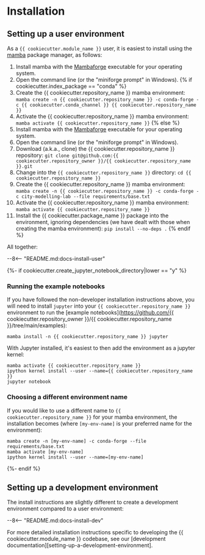 
# Installation

## Setting up a user environment

As a `{{ cookiecutter.module_name }}` user, it is easiest to install using the [mamba](https://mamba.readthedocs.io/en/latest/index.html) package manager, as follows:

1. Install mamba with the [Mambaforge](https://github.com/conda-forge/miniforge#mambaforge) executable for your operating system.
2. Open the command line (or the "miniforge prompt" in Windows).
{% if cookiecutter.index_package == "conda" %}
3. Create the {{ cookiecutter.repository_name }} mamba environment: `mamba create -n {{ cookiecutter.repository_name }} -c conda-forge -c {{ cookiecutter.conda_channel }} {{ cookiecutter.repository_name }}`
4. Activate the {{ cookiecutter.repository_name }} mamba environment: `mamba activate {{ cookiecutter.repository_name }}`
{% else %}
1. Install mamba with the [Mambaforge](https://github.com/conda-forge/miniforge#mambaforge) executable for your operating system.
2. Open the command line (or the "miniforge prompt" in Windows).
3. Download (a.k.a., clone) the {{ cookiecutter.repository_name }} repository: `git clone git@github.com:{{ cookiecutter.repository_owner }}/{{ cookiecutter.repository_name }}.git`
4. Change into the `{{ cookiecutter.repository_name }}` directory: `cd {{ cookiecutter.repository_name }}`
5. Create the {{ cookiecutter.repository_name }} mamba environment: `mamba create -n {{ cookiecutter.repository_name }} -c conda-forge -c city-modelling-lab --file requirements/base.txt`
6. Activate the {{ cookiecutter.repository_name }} mamba environment: `mamba activate {{ cookiecutter.repository_name }}`
7. Install the {{ cookiecutter.package_name }} package into the environment, ignoring dependencies (we have dealt with those when creating the mamba environment): `pip install --no-deps .`
{% endif %}

All together:

--8<-- "README.md:docs-install-user"

{%- if cookiecutter.create_jupyter_notebook_directory|lower == "y" %}
### Running the example notebooks
If you have followed the non-developer installation instructions above, you will need to install `jupyter` into your `{{ cookiecutter.repository_name }}` environment to run the [example notebooks](https://github.com/{{ cookiecutter.repository_owner }}/{{ cookiecutter.repository_name }}/tree/main/examples):

``` shell
mamba install -n {{ cookiecutter.repository_name }} jupyter
```

With Jupyter installed, it's easiest to then add the environment as a jupyter kernel:

``` shell
mamba activate {{ cookiecutter.repository_name }}
ipython kernel install --user --name={{ cookiecutter.repository_name }}
jupyter notebook
```

### Choosing a different environment name
If you would like to use a different name to `{{ cookiecutter.repository_name }}` for your mamba environment, the installation becomes (where `[my-env-name]` is your preferred name for the environment):

``` shell
mamba create -n [my-env-name] -c conda-forge --file requirements/base.txt
mamba activate [my-env-name]
ipython kernel install --user --name=[my-env-name]
```
{%- endif %}

## Setting up a development environment

The install instructions are slightly different to create a development environment compared to a user environment:

--8<-- "README.md:docs-install-dev"

For more detailed installation instructions specific to developing the {{ cookiecutter.module_name }} codebase, see our [development documentation][setting-up-a-development-environment].
